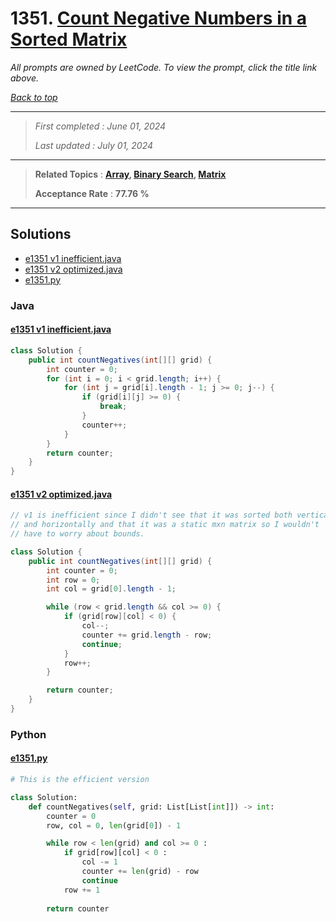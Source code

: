 # 1351. [Count Negative Numbers in a Sorted Matrix](<https://leetcode.com/problems/count-negative-numbers-in-a-sorted-matrix>)

*All prompts are owned by LeetCode. To view the prompt, click the title link above.*

*[Back to top](<../README.md>)*

------

> *First completed : June 01, 2024*
>
> *Last updated : July 01, 2024*

------

> **Related Topics** : **[Array](<by_topic/Array.md>), [Binary Search](<by_topic/Binary Search.md>), [Matrix](<by_topic/Matrix.md>)**
>
> **Acceptance Rate** : **77.76 %**

------

## Solutions

- [e1351 v1 inefficient.java](<../my-submissions/e1351 v1 inefficient.java>)
- [e1351 v2 optimized.java](<../my-submissions/e1351 v2 optimized.java>)
- [e1351.py](<../my-submissions/e1351.py>)
### Java
#### [e1351 v1 inefficient.java](<../my-submissions/e1351 v1 inefficient.java>)
```Java
class Solution {
    public int countNegatives(int[][] grid) {
        int counter = 0;
        for (int i = 0; i < grid.length; i++) {
            for (int j = grid[i].length - 1; j >= 0; j--) {
                if (grid[i][j] >= 0) {
                    break;
                }
                counter++;
            }
        }
        return counter;
    }
}
```

#### [e1351 v2 optimized.java](<../my-submissions/e1351 v2 optimized.java>)
```Java
// v1 is inefficient since I didn't see that it was sorted both vertically
// and horizontally and that it was a static mxn matrix so I wouldn't
// have to worry about bounds.

class Solution {
    public int countNegatives(int[][] grid) {
        int counter = 0;
        int row = 0;
        int col = grid[0].length - 1;

        while (row < grid.length && col >= 0) {
            if (grid[row][col] < 0) {
                col--;
                counter += grid.length - row;
                continue;
            }
            row++;
        }

        return counter;
    }
}
```

### Python
#### [e1351.py](<../my-submissions/e1351.py>)
```Python
# This is the efficient version

class Solution:
    def countNegatives(self, grid: List[List[int]]) -> int:
        counter = 0
        row, col = 0, len(grid[0]) - 1

        while row < len(grid) and col >= 0 :
            if grid[row][col] < 0 :
                col -= 1
                counter += len(grid) - row
                continue
            row += 1
        
        return counter

```

